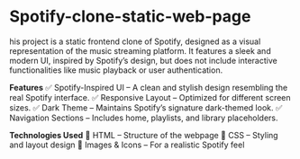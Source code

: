 # Spotify-clone-static-web-page
his project is a static frontend clone of Spotify, designed as a visual representation of the music streaming platform. It features a sleek and modern UI, inspired by Spotify’s design, but does not include interactive functionalities like music playback or user authentication.

**Features**
✅ Spotify-Inspired UI – A clean and stylish design resembling the real Spotify interface.
✅ Responsive Layout – Optimized for different screen sizes.
✅ Dark Theme – Maintains Spotify’s signature dark-themed look.
✅ Navigation Sections – Includes home, playlists, and library placeholders.

**Technologies Used**
🔹 HTML – Structure of the webpage
🔹 CSS – Styling and layout design
🔹 Images & Icons – For a realistic Spotify feel
